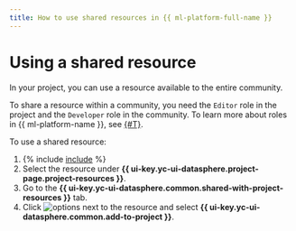 ```yaml
---
title: How to use shared resources in {{ ml-platform-full-name }}
---
```


# Using a shared resource

In your project, you can use a resource available to the entire community.

To share a resource within a community, you need the `Editor` role in the project and the `Developer` role in the community. To learn more about roles in {{ ml-platform-name }}, see [{#T}](../../security/index.md).

To use a shared resource:

1. {% include [include](../../../_includes/datasphere/ui-find-project.md) %}
1. Select the resource under **{{ ui-key.yc-ui-datasphere.project-page.project-resources }}**.
1. Go to the **{{ ui-key.yc-ui-datasphere.common.shared-with-project-resources }}** tab.
1. Click ![options](../../../_assets/console-icons/ellipsis.svg) next to the resource and select **{{ ui-key.yc-ui-datasphere.common.add-to-project }}**.
